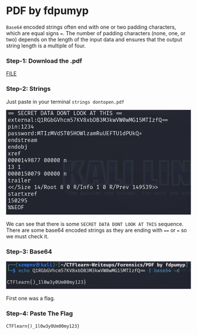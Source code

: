 # PDF by fdpumyp  

`Base64` encoded strings often end with one or two padding characters, which are equal signs `=`. The number of padding characters (none, one, or two) depends on the length of the input data and ensures that the output string length is a multiple of four.

### Step-1: Download the .pdf

[FILE](dontopen.pdf)

### Step-2: Strings

Just paste in your terminal `strings dontopen.pdf`

![Strings](pdfstrings.png)

We can see that there is some `SECRET DATA DONT LOOK AT THIS` sequence. There are some base64 encoded strings as they are ending with `==` or `=` so we must check it.

### Step-3: Base64

![Base64](pdfbase64.png)

First one was a flag.

### Step-4: Paste The Flag

```
CTFlearn{)_1l0w3y0Um00my123}
```
